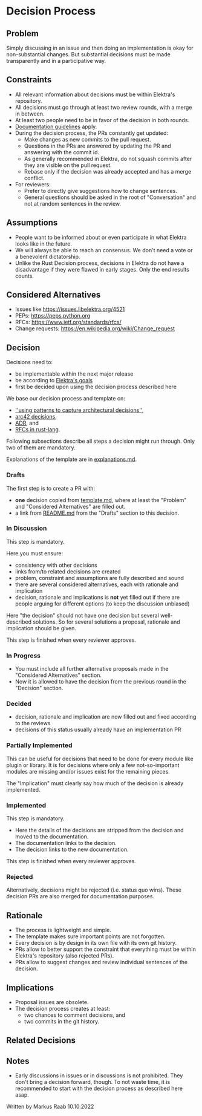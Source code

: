 # Decision Process

## Problem

Simply discussing in an issue and then doing an implementation is okay for non-substantial changes.
But substantial decisions must be made transparently and in a participative way.

## Constraints

- All relevant information about decisions must be within Elektra's repository.
- All decisions must go through at least two review rounds, with a merge in between.
- At least two people need to be in favor of the decision in both rounds.
- [Documentation guidelines](/doc/contrib/documentation.md) apply.
- During the decision process, the PRs constantly get updated:
  - Make changes as new commits to the pull request.
  - Questions in the PRs are answered by updating the PR and answering with the commit id.
  - As generally recommended in Elektra, do not squash commits after they are visible on the pull request.
  - Rebase only if the decision was already accepted and has a merge conflict.
- For reviewers:
  - Prefer to directly give suggestions how to change sentences.
  - General questions should be asked in the root of "Conversation" and not at random sentences in the review.

## Assumptions

- People want to be informed about or even participate in what Elektra looks like in the future.
- We will always be able to reach an consensus.
  We don't need a vote or a benevolent dictatorship.
- Unlike the Rust Decision process, decisions in Elektra do not have a disadvantage if they were flawed in early stages.
  Only the end results counts.

## Considered Alternatives

- Issues like https://issues.libelektra.org/4521
- PEPs: https://peps.python.org
- RFCs: https://www.ietf.org/standards/rfcs/
- Change requests: https://en.wikipedia.org/wiki/Change_request

## Decision

Decisions need to:

- be implementable within the next major release
- be according to [Elektra's goals](/doc/GOALS.md)
- first be decided upon using the decision process described here

We base our decision process and template on:

- [''using patterns to capture architectural decisions''](https://dl.acm.org/doi/10.1109/MS.2007.124),
- [arc42 decisions](http://docs.arc42.org/section-9/),
- [ADR](https://adr.github.io/), and
- [RFCs in rust-lang](https://github.com/rust-lang/rfcs).

Following subsections describe all steps a decision might run through.
Only two of them are mandatory.

Explanations of the template are in [explanations.md](explanations.md).

### Drafts

The first step is to create a PR with:

- **one** decision copied from [template.md](template.md), where at least the "Problem" and "Considered Alternatives" are filled out.
- a link from [README.md](README.md) from the "Drafts" section to this decision.

### In Discussion

This step is mandatory.

Here you must ensure:

- consistency with other decisions
- links from/to related decisions are created
- problem, constraint and assumptions are fully described and sound
- there are several considered alternatives, each with rationale and implication
- decision, rationale and implications is **not** yet filled out if there are people arguing for different options (to keep the discussion unbiased)

Here "the decision" should not have one decision but several well-described solutions.
So for several solutions a proposal, rationale and implication should be given.

This step is finished when every reviewer approves.

### In Progress

- You must include all further alternative proposals made in the "Considered Alternatives" section.
- Now it is allowed to have the decision from the previous round in the "Decision" section.

### Decided

- decision, rationale and implication are now filled out and fixed according to the reviews
- decisions of this status usually already have an implementation PR

### Partially Implemented

This can be useful for decisions that need to be done for every module like plugin or library.
It is for decisions where only a few not-so-important modules are missing and/or issues exist for the remaining pieces.

The "Implication" must clearly say how much of the decision is already implemented.

### Implemented

This step is mandatory.

- Here the details of the decisions are stripped from the decision and moved to the documentation.
- The documentation links to the decision.
- The decision links to the new documentation.

This step is finished when every reviewer approves.

### Rejected

Alternatively, decisions might be rejected (i.e. status quo wins).
These decision PRs are also merged for documentation purposes.

## Rationale

- The process is lightweight and simple.
- The template makes sure important points are not forgotten.
- Every decision is by design in its own file with its own git history.
- PRs allow to better support the constraint that everything must be within Elektra's repository (also rejected PRs).
- PRs allow to suggest changes and review individual sentences of the decision.

## Implications

- Proposal issues are obsolete.
- The decision process creates at least:
  - two chances to comment decisions, and
  - two commits in the git history.

## Related Decisions

## Notes

- Early discussions in issues or in discussions is not prohibited.
  They don't bring a decision forward, though.
  To not waste time, it is recommended to start with the decision process as described here asap.

Written by Markus Raab 10.10.2022
